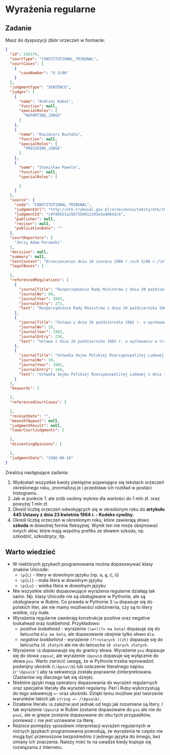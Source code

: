 # Wyrażenia regularne

## Zadanie

Masz do dyspozycji zbiór orzeczeń w formacie:

```json
{
  "id": 205374,
  "courtType": "CONSTITUTIONAL_TRIBUNAL",
  "courtCases": [
    {
      "caseNumber": "U 3/86"
    }
  ],
  "judgmentType": "SENTENCE",
  "judges": [
    {
      "name": "Andrzej Kabat",
      "function": null,
      "specialRoles": [
        "REPORTING_JUDGE"
      ]
    },
    {
      "name": "Kazimierz Buchała",
      "function": null,
      "specialRoles": [
        "PRESIDING_JUDGE"
      ]
    },
    {
      "name": "Stanisław Pawela",
      "function": null,
      "specialRoles": [

      ]
    }
  ],
  "source": {
    "code": "CONSTITUTIONAL_TRIBUNAL",
    "judgmentUrl": "http://otk.trybunal.gov.pl/orzeczenia/teksty/otk/1986/U_03_86.doc",
    "judgmentId": "c9fd6921a25bf3b0911191e1ad06d1cb",
    "publisher": null,
    "reviser": null,
    "publicationDate": ""
  },
  "courtReporters": [
    "Jerzy Adam Porowski"
  ],
  "decision": null,
  "summary": null,
  "textContent": "Orzeczenie\nz dnia 16 czerwca 1986 r.\n/U 3/86 r./\n\n\nTrybunał Konstytucyjny w składzie: \n\nPrzewodniczący: \tSędzia TK Kazimierz Buchała \n\nSędziowie TK: \tAndrzej Kabat (sprawozdawca) \nStanisław Pawela \n\nProtokolant: \tJerzy Adam Porowski \n\n\npo rozpatrzeniu w dniu 16 czerwca 1986 r. na rozprawie, z udziałem uczestników postępowania umocowanych przedstawicieli: Rady Ministrów, Ministra Handlu Wewnętrznego i Usług oraz Prokuratora Generalnego PRL, sprawy z wniosku Komitetu Wykonawczego Rady Krajowej Patriotycznego Ruchu Odrodzenia Narodowego o wydanie orzeczenia stwierdzającego niezgodność: \n\n1) przepisu § 2 ust. 2 rozporządzenia Rady Ministrów z dnia 28 października 1983 r. ...",
  "legalBases": [

  ],
  "referencedRegulations": [
    {
      "journalTitle": "Rozporządzenie Rady Ministrów z dnia 28 października 1983 r. w sprawie określenia liczby punktów sprzedaży napojów alkoholowych.",
      "journalNo": 60,
      "journalYear": 1983,
      "journalEntry": 273,
      "text": "Rozporządzenie Rady Ministrów z dnia 28 października 1983 r. w sprawie określenia liczby punktów sprzedaży napojów alkoholowych (Dz. U. z 1983 r. Nr 60 poz. 273 - § 1, § 2 ust. 2)"
    },
    {
      "journalTitle": "Ustawa z dnia 26 października 1982 r. o wychowaniu w trzeźwości i przeciwdziałaniu alkoholizmowi",
      "journalNo": 35,
      "journalYear": 1982,
      "journalEntry": 230,
      "text": "Ustawa z dnia 26 października 1982 r. o wychowaniu w trzeźwości i przeciwdziałaniu alkoholizmowi (Dz. U. z 1982 r. Nr 35 poz. 230 - art. 3 ust. 1, art. 3 ust. 2, art. 12 ust. 1)"
    },
    {
      "journalTitle": "Uchwała Sejmu Polskiej Rzeczypospolitej Ludowej z dnia 31 lipca 1985 r. w sprawie szczegółowego trybu postępowania przed Trybunałem Konstytucyjnym.",
      "journalNo": 39,
      "journalYear": 1985,
      "journalEntry": 184,
      "text": "Uchwała Sejmu Polskiej Rzeczypospolitej Ludowej z dnia 31 lipca 1985 r. w sprawie szczegółowego trybu postępowania przed Trybunałem Konstytucyjnym (Dz. U. z 1985 r. Nr 39 poz. 184 - art. 42 ust. 1 pkt 6)"
    }
  ],
  "keywords": [

  ],
  "referencedCourtCases": [

  ],
  "receiptDate": "",
  "meansOfAppeal": null,
  "judgmentResult": null,
  "lowerCourtJudgments": [

  ],
  "dissentingOpinions": [

  ],
  "judgmentDate": "1986-06-16"
}
```

Zrealizuj następujące zadania:
1. Wydostań wszystkie kwoty pieniężne pojawiające się tekstach orzeczeń określonego roku, znormalizuj je i przedstaw ich
   rozkład w postaci histogramu.
1. Jak w punkcie 1. ale zrób osobny wykres dla wartości do 1 mln zł. oraz powyżej 1 mln zł.
1. Określ liczbę orzeczeń odwołujących się w określonym roku do **artykułu 445 Ustawy z dnia 23 kwietnia 1964 r. - Kodeks cywilny**.
1. Określ liczbę orzeczeń w określonym roku, które zawierają słowo **szkoda** w dowolnej formie fleksyjnej. Wynik ten
   nie może obejmować innych słów, które mają wspólny prefiks ze słowem szkoda, np. *szkodzić*, *szkodzący*, itp.

## Warto wiedzieć

* W niektórych językach programowania można dopasowywać klasy znaków Unicode:
  * `\p{L}` - litery w dowolnym języku (np. a, ą, ć, ü)
  * `\p{Ll}` - mała litera w dowolnym języku
  * `\p{Lu}` - wielka litera w dowolnym języku
* Nie wszystkie silniki dopasowujące wyrażenia regularne działają tak samo. Np. klasy Unicode nie są obsługiwane 
  w Pythonie, ale są obsługiwane w Rubim. Co prawda w Pythonie 3 `\w` dopasuje się do polskich liter, ale nie mamy
  możliwości odróżnienia, czy są to litery wielkie, czy małe.
* Wyrażenia regularne zawierają konstrukcje positive oraz negative lookahead oraz lookbehind. Przykładowo:
  * *positive lookahead* - wyrażenie `(\w+)(?= ma kota)` dopasuje się do łańcucha `Ala ma kota`, ale dopasowanie obejmie tylko słowo
  `Ala`.
  * *negative lookbehind* - wyrażenie `(?!<starych )(zł)` dopasuje się do łańcucha `10 złotych` ale nie do łańcucha `10
    starych złotych`.
* Wyrażenie `\b` dopasowuje się do granicy słowa. Wyrażenie `psu` dopasuje się do słowa `zepsuć`, ale wyrażenie
  `\bpsu\b` dopasuje się wyłącznie do słowa `psu`. Warto zwrócić uwagę, że w Pythonie trzeba wprowadzić podwójny ukośnik
  (`\\bpsu\\b`) lub ozaczenie literalnego napisu (`r'\bpsu\b'`) aby ta sekwencja została poprawnie zinterpretowana.
  (Zastanów się dlaczego tak się dzieje).
* Niektóre języki mają operatory dopasowania do wyrażeń regularnych oraz specjalne literały dla wyrażeń regularny.
  Perl i Ruby  wykorzystują do tego sekwencję `=~` oraz ukośniki.  Dzięki temu możliwe jest tworzenie warunków takich jak `string =~ /\bpsu\b/`.
* Działanie literału `\b` zależne jest jednak od tego jak rozumiane są litery. I tak wyrażenie `\bpsu\b` w Rubim
  zostanie dopasowane do `psu` ale nie do `psuć`, ale w grepie zostanie dopasowane do obu tych przypadków, ponieważ `ć`
  nie jest uznawane za literę.
* Różnice pomiędzy sposobem interpretacji wyrażeń regularnych w różnych językach programowania powodują, że wyrażenia te
  często nie mogą być przenoszone bezpośrednio z jednego języka do innego, bez zmiany ich znaczenia. Należy mieć to na
  uwadze kiedy kopiuje się rozwiązania z Internetu.
